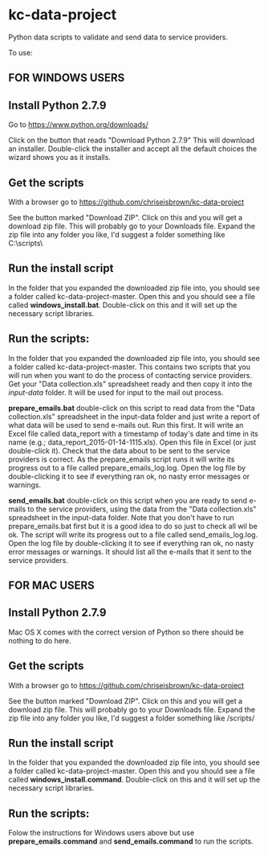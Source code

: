 kc-data-project
===============

Python data scripts to validate and send data to service providers.

To use:

FOR WINDOWS USERS
-----------------

Install Python 2.7.9
--------------------
Go to https://www.python.org/downloads/

Click on the button that reads "Download Python 2.7.9"
This will download an installer.  Double-click the installer and accept all the default choices the wizard shows you as it installs.

Get the scripts
---------------
With a browser go to https://github.com/chriseisbrown/kc-data-project

See the button marked "Download ZIP".  Click on this and you will get a download zip file.  This will probably go to your Downloads file.  Expand the zip file into any folder you like, I'd suggest a folder something like C:\scripts\

Run the install script
-----------------------------------------
In the folder that you expanded the downloaded zip file into, you should see a folder called kc-data-project-master.
Open this and you should see a file called <b>windows_install.bat</b>.  Double-click on this and it will set up the necessary script libraries.

Run the scripts:
----------------
In the folder that you expanded the downloaded zip file into, you should see a folder called kc-data-project-master.  This contains two scripts that you will run when you want to do the process of contacting service providers.  Get your "Data collection.xls" spreadsheet ready and then copy it into the <i>input-data</i> folder.  It will be used for input to the mail out process.

<b>prepare_emails.bat</b>      double-click on this script to read data from the "Data collection.xls" spreadsheet in the input-data folder and just write a report of what data will be used to send e-mails out.  Run this first.  It will write an Excel file called data_report with a timestamp of today's date and time in its name (e.g.; data_report_2015-01-14-1115.xls).  Open this file in Excel (or just double-click it).  Check that the data about to be sent to the service providers is correct.  As the prepare_emails script runs it will write its progress out to a file called prepare_emails_log.log.   Open the log file by double-clicking it to see if everything ran ok, no nasty error messages or warnings.

<b>send_emails.bat</b>      double-click on this script when you are ready to send e-mails to the service providers, using the data from the "Data collection.xls" spreadsheet in the input-data folder.  Note that you don't have to run prepare_emails.bat first but it is a good idea to do so just to check all wil be ok.  The script will write its progress out to a file called send_emails_log.log.  Open the log file by double-clicking it to see if everything ran ok, no nasty error messages or warnings.  It should list all the e-mails that it sent to the service providers.


FOR MAC USERS
-------------
Install Python 2.7.9
--------------------
Mac OS X comes with the correct version of Python so there should be nothing to do here.

Get the scripts
---------------
With a browser go to https://github.com/chriseisbrown/kc-data-project

See the button marked "Download ZIP".  Click on this and you will get a download zip file.  This will probably go to your Downloads file.  Expand the zip file into any folder you like, I'd suggest a folder something like <your user-name>/scripts/

Run the install script
-----------------------------------------
In the folder that you expanded the downloaded zip file into, you should see a folder called kc-data-project-master.
Open this and you should see a file called <b>windows_install.command</b>.  Double-click on this and it will set up the necessary script libraries.

Run the scripts:
----------------
Folow the instructions for Windows users above but use <b>prepare_emails.command</b> and <b>send_emails.command</b> to run the scripts.



